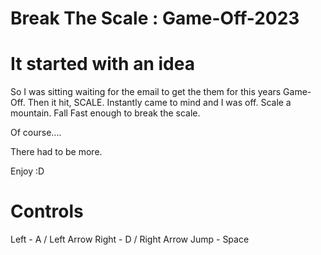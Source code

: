 # Break The Scale : Game-Off-2023

# It started with an idea
So I was sitting waiting for the email to get the them for this years Game-Off. Then it hit, SCALE. Instantly came to mind and I was off. Scale a mountain. Fall Fast enough to break the scale.

Of course....

There had to be more.

Enjoy :D

# Controls
Left - A / Left Arrow
Right - D / Right Arrow
Jump - Space
